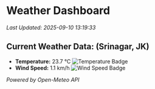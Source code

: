 
# Weather Dashboard

_Last Updated: 2025-09-10 13:19:33_

## Current Weather Data: (Srinagar, JK)
- **Temperature:** 23.7 °C ![Temperature Badge](https://img.shields.io/badge/Temperature-Medium%20Temp-green)
- **Wind Speed:** 1.1 km/h ![Wind Speed Badge](https://img.shields.io/badge/Wind%20Speed-Light%20Wind-blue)

*Powered by Open-Meteo API*
